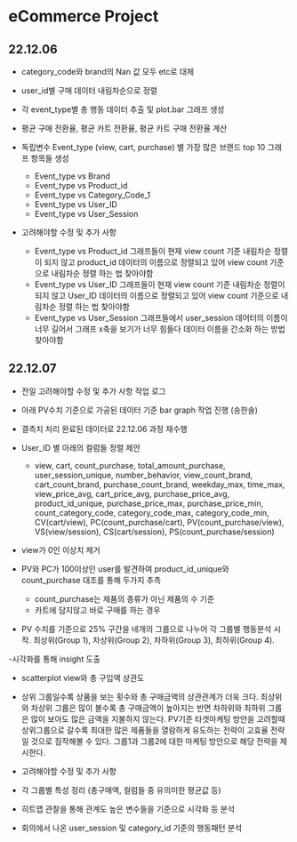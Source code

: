 # eCommerce Project


## 22.12.06

- category_code와 brand의 Nan 값 모두 etc로 대체
- user_id별 구매 데이터 내림차순으로 정렬
- 각 event_type별 총 행동 데이터 추출 및 plot.bar 그래프 생성
- 평균 구매 전환율, 평균 카트 전환율, 평균 카트 구매 전환율 계산

- 독립변수 Event_type (view, cart, purchase) 별 가장 많은 브랜드 top 10 그래프 항목들 생성
  - Event_type vs Brand 
  - Event_type vs Product_id
  - Event_type vs Category_Code_1
  - Event_type vs User_ID
  - Event_type vs User_Session

- 고려해야할 수정 및 추가 사항
  - Event_type vs Product_id 그래프들이 현재 view count 기준 내림차순 정렬이 되지 않고 product_id 데이터의 이름으로 정렬되고 있어 view count 기준으로 내림차순 정렬 하는 법 찾아야함
  - Event_type vs User_ID 그래프들이 현재 view count 기준 내림차순 정렬이 되지 않고 User_ID 데이터의 이름으로 정렬되고 있어 view count 기준으로 내림차순 정렬 하는 법 찾아야함
  - Event_type vs User_Session 그래프들에서 user_session 데어터의 이름이 너무 길어서 그래프 x축을 보기가 너무 힘들다 데이터 이름을 간소화 하는 방법 찾아야함



## 22.12.07

- 전일 고려해야할 수정 및 추가 사항 작업 로그
 - 아래 PV수치 기준으로 가공된 데이터 기준 bar graph 작업 진행 (송한솔) 

- 결측치 처리 완료된 데이터로 22.12.06 과정 재수행

- User_ID 별 아래의 컬럼들 정렬 제안
  - view, cart, count_purchase, total_amount_purchase, user_session_unique, number_behavior, view_count_brand, cart_count_brand, purchase_count_brand, weekday_max, time_max, view_price_avg, cart_price_avg, purchase_price_avg, product_id_unique, purchase_price_max, purchase_price_min, count_category_code, category_code_max, category_code_min, CV(cart/view), PC(count_purchase/cart), PV(count_purchase/view), VS(view/session), CS(cart/session), PS(count_purchase/session)

- view가 0인 이상치 제거

- PV와 PC가 100이상인 user를 발견하여 product_id_unique와 count_purchase 대조를 통해 두가지 추측
  - count_purchase는 제품의 종류가 아닌 제품의 수 기준
  - 카트에 담지않고 바로 구매를 하는 경우
 
 - PV 수치를 기준으로 25% 구간을 네개의 그룹으로 나누어 각 그룹별 행동분석 시작. 최상위(Group 1), 차상위(Group 2), 차하위(Group 3), 최하위(Group 4).
 
-시각화를 통해 insight 도출 
 - scatterplot view와 총 구입액 상관도
  - 상위 그룹일수록 상품을 보는 횟수와 총 구매금액의 상관관계가 더욱 크다. 최상위와 차상위 그룹은 많이 볼수록 총 구매금액이 높아지는 반면 차하위와 최하위 그룹은 많이 보아도 많은 금액을 지불하지 않는다. PV기준 타겟마케팅 방안을 고려할때 상위그룹으로 갈수록 최대한 많은 제품들을 열람하게 유도하는 전략이 고효율 전략일 것으로 짐작해볼 수 있다. 그룹1과 그룹2에 대한 마케팅 방안으로 해당 전략을 제시한다.
 
 
- 고려해야할 수정 및 추가 사항
 - 각 그룹별 특성 정리 (총구매액, 컬럼들 중 유의미한 평균값 등)
 - 히트맵 관찰을 통해 관계도 높은 변수들을 기준으로 시각화 등 분석
 - 회의에서 나온 user_session 및 category_id 기준의 행동패턴 분석
